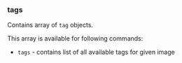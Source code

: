 ### tags

Contains array of `tag` objects.

This array is available for following commands:

* `tags` - contains list of all available tags for given image